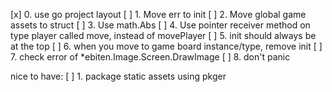 [x] 0. use go project layout
[ ] 1. Move err to init
[ ] 2. Move global game assets to struct
[ ] 3. Use math.Abs
[ ] 4. Use pointer receiver method on type player called move, instead of movePlayer
[ ] 5. init should always be at the top
[ ] 6. when you move to game board instance/type, remove init
[ ] 7. check error of *ebiten.Image.Screen.DrawImage
[ ] 8. don't panic

nice to have:
[ ] 1. package static assets using pkger
